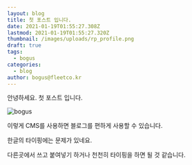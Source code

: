 ```yaml
---
layout: blog
title: 첫 포스트 입니다.
date: 2021-01-19T01:55:27.308Z
lastmod: 2021-01-19T01:55:27.320Z
thumbnail: /images/uploads/rp_profile.png
draft: true
tags:
  - bogus
categories:
  - blog
author: bogus@fleetco.kr
---
```

안녕하세요. 첫 포스트 입니다.

![](/images/uploads/rp_profile.png "bogus")

이렇게 CMS를 사용하면 블로그를 편하게 사용할 수 있습니다.

한글의 타이핑에는 문제가 있네요.

다른곳에서 쓰고 붙여넣기 하거나 천천히 타이핑을 하면 될 것 같습니다.